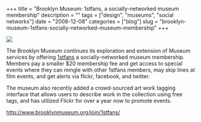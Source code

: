+++
title = "Brooklyn Museum: 1stfans, a socially-networked museum membership"
description = ""
tags = ["design", "museums", "social networks"]
date = "2008-12-08"
categories = ["blog"]
slug = "brooklyn-museum-1stfans-socially-networked-museum-membership"
+++



  <div class="notebook-screenshot"><a href="http://www.brooklynmuseum.org/join/1stfans/"><img src="/media/notebook/bma-1stfans.jpg" class="notebook-image" /></a></div><p>The Brooklyn Museum continues its exploration and extension of Museum services by offering <a href="http://www.brooklynmuseum.org/join/1stfans/">1stfans</a> a socially-networked museum membership. Members pay a smaller $20 membership fee and get access to special events where they can mingle with other 1stfans members, may skip lines at film events, and get alerts via flickr, facebook, and twitter. </p>
<p>The museum also recently added a crowd-sourced art work tagging interface that allows users to describe work in the collection using free tags, and has utilized Flickr for over a year now to promote events. </p>
    
  <a href="http://www.brooklynmuseum.org/join/1stfans/">http://www.brooklynmuseum.org/join/1stfans/</a>
